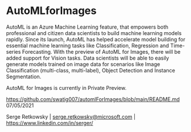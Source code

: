 # AutoMLforImages

AutoML is an Azure Machine Learning feature, that empowers both professional and citizen data scientists to build machine learning models rapidly. Since its launch, AutoML has helped accelerate model building for essential machine learning tasks like Classification, Regression and Time-series Forecasting. With the preview of AutoML for Images, there will be added support for Vision tasks. Data scientists will be able to easily generate models trained on image data for scenarios like Image Classification (multi-class, multi-label), Object Detection and Instance Segmentation.

AutoML for Images is currently in Private Preview.

https://github.com/swatig007/automlForImages/blob/main/README.md
<br>
07/05/2021

Serge Retkowsky | serge.retkowsky@microsoft.com | https://www.linkedin.com/in/serger/
